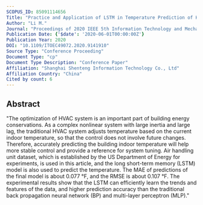 ```yaml
---
SCOPUS_ID: 85091114656
Title: "Practice and Application of LSTM in Temperature Prediction of HVAC System"
Author: "Li M."
Journal: "Proceedings of 2020 IEEE 5th Information Technology and Mechatronics Engineering Conference, ITOEC 2020"
Publication Date: {'$date': '2020-06-01T00:00:00Z'}
Publication Year: 2020
DOI: "10.1109/ITOEC49072.2020.9141910"
Source Type: "Conference Proceeding"
Document Type: "cp"
Document Type Description: "Conference Paper"
Affiliation: "Shanghai Shenteng Information Technology Co., Ltd"
Affiliation Country: "China"
Cited by count: 6
---
```


## Abstract
"The optimization of HVAC system is an important part of building energy conservations. As a complex nonlinear system with large inertia and large lag, the traditional HVAC system adjusts temperature based on the current indoor temperature, so that the control does not involve future changes. Therefore, accurately predicting the building indoor temperature will help more stable control and provide a reference for system tuning. Air handling unit dataset, which is established by the US Department of Energy for experiments, is used in this article, and the long short-term memory (LSTM) model is also used to predict the temperature. The MAE of predictions of the final model is about 0.077 °F, and the RMSE is about 0.107 °F. The experimental results show that the LSTM can efficiently learn the trends and features of the data, and higher prediction accuracy than the traditional back propagation neural network (BP) and multi-layer perceptron (MLP)."
